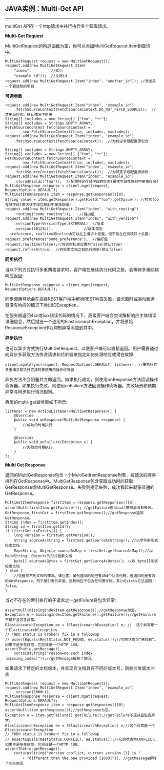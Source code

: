 ## JAVA实例：Multi-Get API

------

 multiGet API在一个http请求中并行执行多个获取请求。

**Multi-Get Request**

 MultiGetRequest的构造函数为空，你可以添加MultiGetRequest.Item到查询中。

```
MultiGetRequest request = new MultiGetRequest();
request.add(new MultiGetRequest.Item(
    "index",         //索引
    "example_id"));  //文档id
request.add(new MultiGetRequest.Item("index", "another_id")); //添加另一个要提取的项目
```

**可选参数**

```
request.add(new MultiGetRequest.Item("index", "example_id")
    .fetchSourceContext(FetchSourceContext.DO_NOT_FETCH_SOURCE));  //禁用源检索，默认情况下启用
String[] includes = new String[] {"foo", "*r"};
String[] excludes = Strings.EMPTY_ARRAY;
FetchSourceContext fetchSourceContext =
        new FetchSourceContext(true, includes, excludes);
request.add(new MultiGetRequest.Item("index", "example_id")
    .fetchSourceContext(fetchSourceContext));  //为特定字段配置源包含
```



```
String[] includes = Strings.EMPTY_ARRAY;
String[] excludes = new String[] {"foo", "*r"};
FetchSourceContext fetchSourceContext =
        new FetchSourceContext(true, includes, excludes);
request.add(new MultiGetRequest.Item("index", "example_id")
    .fetchSourceContext(fetchSourceContext));  //为特定字段配置源排除
request.add(new MultiGetRequest.Item("index", "example_id")
    .storedFields("foo"));  //配置特定存储字段的检索(要求字段在映射中单独存储)
MultiGetResponse response = client.mget(request, RequestOptions.DEFAULT);
MultiGetItemResponse item = response.getResponses()[0];
String value = item.getResponse().getField("foo").getValue(); //检索foo存储字段(要求该字段在映射中单独存储)
request.add(new MultiGetRequest.Item("index", "with_routing")
    .routing("some_routing"));    //路由值
request.add(new MultiGetRequest.Item("index", "with_version")
    .versionType(VersionType.EXTERNAL)  //版本
    .version(10123L));              //版本类型
  preference, realtime和refresh可以在主请求上设置，但不能在任何项目上设置:
request.preference("some_preference");  //偏好值
request.realtime(false);//将实时标志设置为false(默认true)
request.refresh(true); //在检索文档之前执行刷新(默认false)
```

**同步执行**

 当以下列方式执行多重网格请求时，客户端在继续执行代码之前，会等待多重网格响应返回:

```
MultiGetResponse response = client.mget(request, RequestOptions.DEFAULT);
```

 同步调用可能会在高级REST客户端中解析REST响应失败、请求超时或类似服务器没有响应的情况下抛出IOException。



 在服务器返回4xx或5xx错误代码的情况下，高级客户端会尝试解析响应主体错误详细信息，然后抛出一个通用的ElasticsearchException，并将原始ResponseException作为抑制异常添加到其中。

**异步执行**

 也可以异步方式执行MultiGetRequest，以便客户端可以直接返回。用户需要通过向异步多获取方法传递请求和侦听器来指定如何处理响应或潜在故障:

```
client.mgetAsync(request, RequestOptions.DEFAULT, listener); //要执行的多重请求和执行完成时要使用的操作侦听器
```

 异步方法不会阻塞并立即返回。如果执行成功，则使用onResponse方法回调操作侦听器，如果执行失败，则使用onFailure方法回调操作侦听器。失败场景和预期异常与同步执行情况相同。

 典型的multi-get监听器如下所示:

```
listener = new ActionListener<MultiGetResponse>() {
    @Override
    public void onResponse(MultiGetResponse response) {
        //成功的时候执行
    }

    @Override
    public void onFailure(Exception e) {
        //失败的时候执行
    }
};
```

**Multi Get Response**

 返回的MultiGetResponse包含一个MultiGetItemResponse列表，按请求的顺序排列在GetResponse中。MultiGetResponse包含获取成功时的获取GetResponse或MultiGetResponse。失败则提示失败，成功看起来就像普通的GetResponse。

```
MultiGetItemResponse firstItem = response.getResponses()[0];
assertNull(firstItem.getFailure()); //getFailure返回null意味着没有失败。
GetResponse firstGet = firstItem.getResponse();//getResponse返回GetResponse。
String index = firstItem.getIndex();
String id = firstItem.getId();
if (firstGet.isExists()) {
    long version = firstGet.getVersion();
    String sourceAsString = firstGet.getSourceAsString(); //以字符串形式检索文档
    Map<String, Object> sourceAsMap = firstGet.getSourceAsMap();//以Map<String, Object>的形式检索文档
    byte[] sourceAsBytes = firstGet.getSourceAsBytes(); //以 byte[]形式检索文档
} else {
    //处理找不到文档的情况。请注意，虽然返回的响应有404个状态代码，但返回的是有效的GetResponse，而不是引发的异常。这种响应不包含任何源文档，其isExists方法返回false。
}
```

 当对不存在的索引执行的子请求之一getFailure将包含异常:

```
assertNull(missingIndexItem.getResponse());//getResponse为空。
Exception e = missingIndexItem.getFailure().getFailure();//getFailure不是并且包含异常。
ElasticsearchException ee = (ElasticsearchException) e; //  这个异常是一个ElasticsearchException
// TODO status is broken! fix in a followup
// assertEquals(RestStatus.NOT_FOUND, ee.status());//它的状态为“未找到”。如果不是多重获取，它应该是一个HTTP 404。
assertThat(e.getMessage(),
    containsString("reason=no such index [missing_index]"));//getMessage解释了原因。
```

 如果请求了特定的文档版本，并且现有文档具有不同的版本号，则会引发版本冲突: 

```
MultiGetRequest request = new MultiGetRequest();
request.add(new MultiGetRequest.Item("index", "example_id")
    .version(1000L));
MultiGetResponse response = client.mget(request, RequestOptions.DEFAULT);
MultiGetItemResponse item = response.getResponses()[0];
assertNull(item.getResponse());//getResponse为空。
Exception e = item.getFailure().getFailure();//getFailure不是并且包含异常。
ElasticsearchException ee = (ElasticsearchException) e;//这个异常是一个ElasticsearchException
// TODO status is broken! fix in a followup
// assertEquals(RestStatus.CONFLICT, ee.status());//它的状态为CONFLICT。如果不是多重获取，它应该是一个HTTP 409。
assertThat(e.getMessage(),
    containsString("version conflict, current version [1] is "
        + "different than the one provided [1000]")); //getMessage解释了实际原因
```